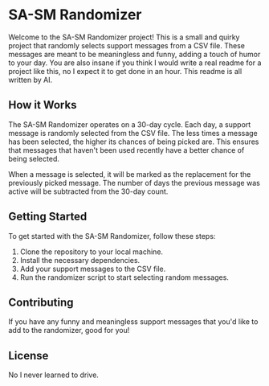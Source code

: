 # SA-SM Randomizer

Welcome to the SA-SM Randomizer project! This is a small and quirky project that randomly selects support messages from a CSV file. These messages are meant to be meaningless and funny, adding a touch of humor to your day. You are also insane if you think I would write a real readme for a project like this, no I expect it to get done in an hour. This readme is all written by AI.

## How it Works

The SA-SM Randomizer operates on a 30-day cycle. Each day, a support message is randomly selected from the CSV file. The less times a message has been selected, the higher its chances of being picked are. This ensures that messages that haven't been used recently have a better chance of being selected.

When a message is selected, it will be marked as the replacement for the previously picked message. The number of days the previous message was active will be subtracted from the 30-day count.

## Getting Started

To get started with the SA-SM Randomizer, follow these steps:

1. Clone the repository to your local machine.
2. Install the necessary dependencies.
3. Add your support messages to the CSV file.
4. Run the randomizer script to start selecting random messages.

## Contributing

If you have any funny and meaningless support messages that you'd like to add to the randomizer, good for you!

## License

No I never learned to drive.